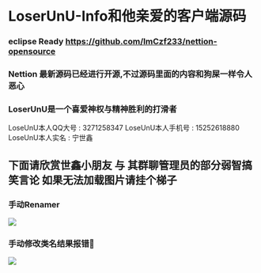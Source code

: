 # LoserUnU-Info和他亲爱的客户端源码

### eclipse Ready https://github.com/ImCzf233/nettion-opensource
### Nettion 最新源码已经进行开源,不过源码里面的内容和狗屎一样令人恶心

### LoserUnU是一个喜爱神权与精神胜利的打滑者

LoseUnU本人QQ大号 : 3271258347
LoseUnU本人手机号 : 15252618880
LoseUnU本人实名 : 宁世鑫

## 下面请欣赏世鑫小朋友 与 其群聊管理员的部分弱智搞笑言论 如果无法加载图片请挂个梯子
### 手动Renamer
![](https://github.com/purel4nd/LoserUnU-Info/blob/main/images/renamer.png)
### 手动修改类名结果报错🤣
![](https://github.com/purel4nd/LoserUnU-Info/blob/main/images/lol.png)
